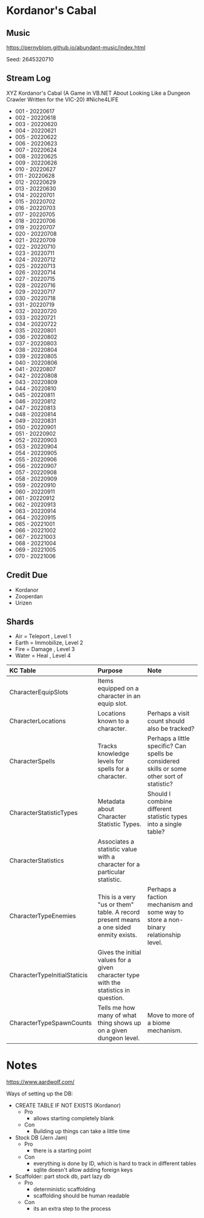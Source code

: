 # Kordanor's Cabal


## Music
https://pernyblom.github.io/abundant-music/index.html

Seed: 2645320710

## Stream Log

XYZ Kordanor's Cabal (A Game in VB.NET About Looking Like a Dungeon Crawler Written for the VIC-20) #Niche4LIFE

* 001 - 20220617
* 002 - 20220618
* 003 - 20220620
* 004 - 20220621
* 005 - 20220622
* 006 - 20220623
* 007 - 20220624
* 008 - 20220625
* 009 - 20220626
* 010 - 20220627
* 011 - 20220628
* 012 - 20220629
* 013 - 20220630
* 014 - 20220701
* 015 - 20220702
* 016 - 20220703
* 017 - 20220705
* 018 - 20220706
* 019 - 20220707
* 020 - 20220708
* 021 - 20220709
* 022 - 20220710
* 023 - 20220711
* 024 - 20220712
* 025 - 20220713
* 026 - 20220714
* 027 - 20220715
* 028 - 20220716
* 029 - 20220717
* 030 - 20220718
* 031 - 20220719
* 032 - 20220720
* 033 - 20220721
* 034 - 20220722
* 035 - 20220801
* 036 - 20220802
* 037 - 20220803
* 038 - 20220804
* 039 - 20220805
* 040 - 20220806
* 041 - 20220807
* 042 - 20220808
* 043 - 20220809
* 044 - 20220810
* 045 - 20220811
* 046 - 20220812
* 047 - 20220813
* 048 - 20220814
* 049 - 20220831
* 050 - 20220901 
* 051 - 20220902
* 052 - 20220903
* 053 - 20220904
* 054 - 20220905
* 055 - 20220906
* 056 - 20220907
* 057 - 20220908
* 058 - 20220909
* 059 - 20220910
* 060 - 20220911
* 061 - 20220912
* 062 - 20220913
* 063 - 20220914
* 064 - 20220915
* 065 - 20221001
* 066 - 20221002
* 067 - 20221003
* 068 - 20221004
* 069 - 20221005
* 070 - 20221006

## Credit Due

* Kordanor
* Zooperdan
* Urizen

## Shards

* Air   = Teleport  , Level 1
* Earth = Immobilize, Level 2
* Fire  = Damage    , Level 3
* Water = Heal      , Level 4


| **KC Table** | **Purpose** | **Note** |
|:---|:---|:---|
| CharacterEquipSlots | Items equipped on a character in an equip slot. |  |
| CharacterLocations | Locations known to a character. | Perhaps a visit count should also be tracked? |
| CharacterSpells | Tracks knowledge levels for spells for a character. | Perhaps a little specific? Can spells be considered skills or some other sort of statistic? |
| CharacterStatisticTypes | Metadata about Character Statistic Types. | Should I combine different statistic types into a single table? |
| CharacterStatistics | Associates a statistic value with a character for a particular statistic. |  |
| CharacterTypeEnemies | This is a very "us or them" table. A record present means a one sided enmity exists. | Perhaps a faction mechanism and some way to store a non-binary relationship level. |
| CharacterTypeInitialStaticis | Gives the initial values for a given character type with the statistics in question. |  |
| CharacterTypeSpawnCounts | Tells me how many of what thing shows up on a given dungeon level. | Move to more of a biome mechanism. |


# Notes

https://www.aardwolf.com/


Ways of setting up the DB:
* CREATE TABLE IF NOT EXISTS (Kordanor)
    * Pro
        * allows starting completely blank
    * Con
        * Building up things can take a little time
* Stock DB (Jern Jam)
    * Pro
        * there is a starting point
    * Con
        * everything is done by ID, which is hard to track in different tables
        * sqlite doesn't allow adding foreign keys
* Scaffolder: part stock db, part lazy db
    * Pro
        * deterministic scaffolding
        * scaffolding should be human readable
    * Con
        * its an extra step to the process
